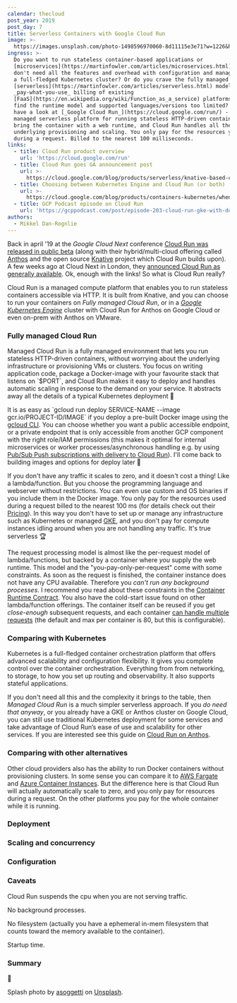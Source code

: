```yaml
---
calendar: thecloud
post_year: 2019
post_day: 7
title: Serverless Containers with Google Cloud Run
image: >-
  https://images.unsplash.com/photo-1498596970060-8d11115e3e71?w=1226&h=750&fit=crop&crop=edges
ingress: >-
  Do you want to run stateless container-based applications or
  [microservices](https://martinfowler.com/articles/microservices.html), but
  don't need all the features and overhead with configuration and management of
  a full-fledged Kubernetes cluster? Or do you crave the fully managed
  [serverless](https://martinfowler.com/articles/serverless.html) model with
  _pay-what-you-use_ billing of existing
  [FaaS](https://en.wikipedia.org/wiki/Function_as_a_service) platforms, but
  find the runtime model and supported languages/versions too limited? Let's
  have a look at [_Google Cloud Run_](https://cloud.google.com/run/) - a fully
  managed serverless platform for running stateless HTTP-driven containers. You
  bring the container with a web runtime, and Cloud Run handles all the
  underlying provisioning and scaling. You only pay for the resources you use
  during a request. Billed to the nearest 100 milliseconds.
links:
  - title: Cloud Run product overview
    url: 'https://cloud.google.com/run'
  - title: Cloud Run goes GA announcement post
    url: >-
      https://cloud.google.com/blog/products/serverless/knative-based-cloud-run-services-are-ga
  - title: Choosing between Kubernetes Engine and Cloud Run (or both)
    url: >-
      https://cloud.google.com/blog/products/containers-kubernetes/when-to-use-google-kubernetes-engine-vs-cloud-run-for-containers
  - title: GCP Podcast episode on Cloud Run
    url: 'https://gcppodcast.com/post/episode-203-cloud-run-gke-with-donna-malayeri/'
authors:
  - Mikkel Dan-Rognlie
---
```

Back in april '19 at the _Google Cloud Next_ conference [Cloud Run was released in public beta](https://cloud.google.com/blog/products/serverless/announcing-cloud-run-the-newest-member-of-our-serverless-compute-stack) (along with their hybrid/multi-cloud offering called [Anthos](https://cloud.google.com/anthos/) and the open source [Knative](https://knative.dev/) project which Cloud Run builds upon). A few weeks ago at Cloud Next in London, they [announced Cloud Run as generally available](https://cloud.google.com/blog/products/serverless/knative-based-cloud-run-services-are-ga). Ok, enough with the links! So what is Cloud Run really? 

Cloud Run is a managed compute platform that enables you to run stateless containers accessible via HTTP. It is built from Knative, and you can choose to run your containers on _Fully managed Cloud Run_, or in a [_Google Kubernetes Engine_](https://cloud.google.com/kubernetes-engine/) cluster with Cloud Run for Anthos on Google Cloud or even on-prem with Anthos on VMware.

### Fully managed Cloud Run

Managed Cloud Run is a fully managed environment that lets you run stateless HTTP-driven containers, without worrying about the underlying infrastructure or provisioning VMs or clusters. You focus on writing application code, package a Docker-image with your favourite stack that listens on \`$PORT\`, and Cloud Run makes it easy to deploy and handles automatic scaling in response to the demand on your service. It abstracts away all the details of a typical Kubernetes deployment 🤯

It is as easy as \`gcloud run deploy SERVICE-NAME --image gcr.io/PROJECT-ID/IMAGE\` if you deploy a pre-built Docker image using the [gcloud CLI](https://cloud.google.com/sdk/docs/). You can choose whether you want a public accessible endpoint, or a private endpoint that is only accessible from another GCP component with the right role/IAM permissions (this makes it optimal for internal microservices or worker processes/asynchronous handling e.g. by using [Pub/Sub Push subscriptions with delivery to Cloud Run](https://cloud.google.com/run/docs/triggering/pubsub-push)). I'll come back to building images and options for deploy later 🚀 

If you don't have any traffic it scales to zero, and it doesn't cost a thing! Like a lambda/function. But you choose the programming language and webserver without restrictions. You can even use custom and OS binaries if you include them in the Docker image. You only pay for the resources used during a request billed to the nearest 100 ms (for details check out their [Pricing](https://cloud.google.com/run/pricing)). In this way you don't have to set up or manage any infrastructure such as Kubernetes or managed [GKE](https://cloud.google.com/kubernetes-engine/), and you don't pay for compute instances idling around when you are not handling any traffic. It's true serverless 🏆

The request processing model is almost like the per-request model of lambda/functions, but backed by a container where _you_ supply the web runtime. This model and the "you-pay-only-per-request" come with some constraints. As soon as the request is finished, the container instance does not have any CPU available. Therefore you _can't run any background processes._ I recommend you read about these constraints in the [Container Runtime Contract](https://cloud.google.com/run/docs/reference/container-contract). You also have the cold-start issue found on other lambda/function offerings. The container itself can be reused if you get _close-enough_ subsequent requests, and each container [can handle multiple requests](https://cloud.google.com/run/docs/about-concurrency) (the default and max per container is 80, but this is configurable). 

### Comparing with Kubernetes

Kubernetes is a full-fledged container orchestration platform that offers advanced scalability and configuration flexibility. It gives you complete control over the container orchestration. Everything from from networking, to storage, to how you set up routing and observability. It also supports stateful applications. 

If you don't need all this and the complexity it brings to the table, then _Managed Cloud Run_ is a much simpler serverless approach. If you _do need that anyway_, or you already have a GKE or Anthos cluster on Google Cloud, you can still use traditional Kubernetes deployment for some services and take advantage of Cloud Run’s ease of use and scalability for other services. If you are interested see this guide on [Cloud Run on Anthos](https://cloud.google.com/run/docs/quickstarts/prebuilt-deploy-gke).

### Comparing with other alternatives

Other cloud providers also has the ability to run Docker containers without provisioning clusters. In some sense you can compare it to [AWS Fargate](https://aws.amazon.com/fargate/) and [Azure Container Instances](https://azure.microsoft.com/en-us/services/container-instances/). But the difference here is that Cloud Run will actually automatically scale to zero, and you only pay for resources during a request. On the other platforms you pay for the whole container while it is running. 

### Deployment

### Scaling and concurrency

### Configuration

### Caveats

Cloud Run suspends the cpu when you are not serving traffic.

No background processes.

No filesystem (actually you have a ephemeral in-mem filesystem that counts toward the memory available to the container).

Startup time.

### Summary

🎉

Splash photo by [asoggetti](https://unsplash.com/@asoggetti?utm_source=unsplash&utm_medium=referral&utm_content=creditCopyText) on [Unsplash](https://unsplash.com/?utm_source=unsplash&utm_medium=referral&utm_content=creditCopyText).
